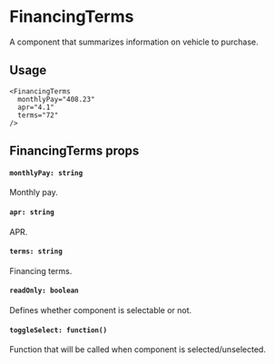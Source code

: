 # FinancingTerms

A component that summarizes information on vehicle to purchase.

## Usage
```
<FinancingTerms
  monthlyPay="408.23"
  apr="4.1"
  terms="72"
/>
```

## FinancingTerms props
#### `monthlyPay: string`
Monthly pay.

#### `apr: string`
APR.

#### `terms: string`
Financing terms.

#### `readOnly: boolean`
Defines whether component is selectable or not.

#### `toggleSelect: function()`
Function that will be called when component is selected/unselected.